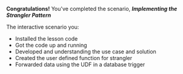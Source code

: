 **Congratulations!** You've completed the scenario, ***Implementing the Strangler Pattern***

The interactive scenario you:

* Installed the lesson code
* Got the code up and running
* Developed and understanding the use case and solution
* Created the user defined function for strangler
* Forwarded data using the UDF in a database trigger
